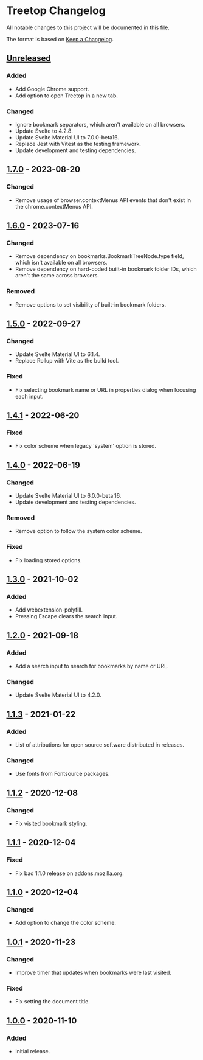 # Treetop Changelog

All notable changes to this project will be documented in this file.

The format is based on [Keep a Changelog](https://keepachangelog.com/en/1.0.0/).

## [Unreleased]

### Added

- Add Google Chrome support.
- Add option to open Treetop in a new tab.

### Changed

- Ignore bookmark separators, which aren't available on all browsers.
- Update Svelte to 4.2.8.
- Update Svelte Material UI to 7.0.0-beta16.
- Replace Jest with Vitest as the testing framework.
- Update development and testing dependencies.

## [1.7.0] - 2023-08-20

### Changed

- Remove usage of browser.contextMenus API events that don't exist in the
  chrome.contextMenus API.

## [1.6.0] - 2023-07-16

### Changed

- Remove dependency on bookmarks.BookmarkTreeNode.type field, which isn't
  available on all browsers.
- Remove dependency on hard-coded built-in bookmark folder IDs, which aren't the
  same across browsers.

### Removed

- Remove options to set visibility of built-in bookmark folders.

## [1.5.0] - 2022-09-27

### Changed

- Update Svelte Material UI to 6.1.4.
- Replace Rollup with Vite as the build tool.

### Fixed

- Fix selecting bookmark name or URL in properties dialog when focusing each input.

## [1.4.1] - 2022-06-20

### Fixed

- Fix color scheme when legacy 'system' option is stored.

## [1.4.0] - 2022-06-19

### Changed

- Update Svelte Material UI to 6.0.0-beta.16.
- Update development and testing dependencies.

### Removed

- Remove option to follow the system color scheme.

### Fixed

- Fix loading stored options.

## [1.3.0] - 2021-10-02

### Added

- Add webextension-polyfill.
- Pressing Escape clears the search input.

## [1.2.0] - 2021-09-18

### Added

- Add a search input to search for bookmarks by name or URL.

### Changed

- Update Svelte Material UI to 4.2.0.

## [1.1.3] - 2021-01-22

### Added

- List of attributions for open source software distributed in releases.

### Changed

- Use fonts from Fontsource packages.

## [1.1.2] - 2020-12-08

### Changed

- Fix visited bookmark styling.

## [1.1.1] - 2020-12-04

### Fixed

- Fix bad 1.1.0 release on addons.mozilla.org.

## [1.1.0] - 2020-12-04

### Changed

- Add option to change the color scheme.

## [1.0.1] - 2020-11-23

### Changed

- Improve timer that updates when bookmarks were last visited.

### Fixed

- Fix setting the document title.

## [1.0.0] - 2020-11-10

### Added

- Initial release.

[Unreleased]: https://github.com/msmolens/treetop/compare/v1.7.0...HEAD
[1.7.0]: https://github.com/msmolens/treetop/releases/tag/v1.7.0
[1.6.0]: https://github.com/msmolens/treetop/releases/tag/v1.6.0
[1.5.0]: https://github.com/msmolens/treetop/releases/tag/v1.5.0
[1.4.1]: https://github.com/msmolens/treetop/releases/tag/v1.4.1
[1.4.0]: https://github.com/msmolens/treetop/releases/tag/v1.4.0
[1.3.0]: https://github.com/msmolens/treetop/releases/tag/v1.3.0
[1.2.0]: https://github.com/msmolens/treetop/releases/tag/v1.2.0
[1.1.3]: https://github.com/msmolens/treetop/releases/tag/v1.1.3
[1.1.2]: https://github.com/msmolens/treetop/releases/tag/v1.1.2
[1.1.1]: https://github.com/msmolens/treetop/releases/tag/v1.1.1
[1.1.0]: https://github.com/msmolens/treetop/releases/tag/v1.1.0
[1.0.1]: https://github.com/msmolens/treetop/releases/tag/v1.0.1
[1.0.0]: https://github.com/msmolens/treetop/releases/tag/v1.0.0
